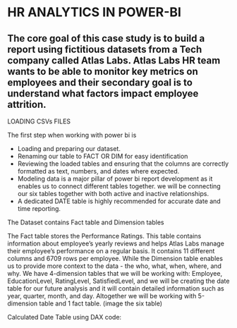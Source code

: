 # HR ANALYTICS IN POWER-BI
## The core goal of this case study is to build a report using fictitious datasets from a Tech company called Atlas Labs. Atlas Labs HR team wants to be able to monitor key metrics on employees and their secondary goal is to understand what factors impact employee attrition.
LOADING CSVs FILES

The first step when working with power bi is
-  Loading and preparing our dataset.
- Renaming our table to FACT OR DIM for easy identification
- Reviewing the loaded tables and ensuring that the columns are correctly formatted as text, numbers, and dates where expected.
- Modeling data is a major pillar of power bi report development as it enables us to connect different tables together. we will be connecting our six tables together with both active and inactive relationships.
- A dedicated DATE table is highly recommended for accurate date and time reporting.

The Dataset contains Fact table and Dimension tables

The Fact table stores the Performance Ratings. This table contains information about employee’s yearly reviews and helps Atlas Labs manage their employee’s performance on a regular basis. It contains 11 different columns and 6709 rows per employee. While the Dimension table enables us to provide more context to the data - the who, what, when, where, and why. We have 4-dimension tables that we will be working with: Employee, EducationLevel, RatingLevel, SatisfiedLevel, and we will be creating the date table for our future analysis and it will contain detailed information such as year, quarter, month, and day. Altogether we will be working with 5-dimension table and 1 fact table. (image the six table)

Calculated Date Table using DAX code:
